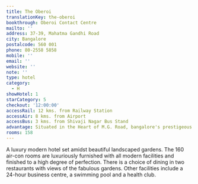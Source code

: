 ```yaml
---
title: The Oberoi
translationKey: the-oberoi
bookthrough: Oberoi Contact Centre
mailto: ''
address: 37-39, Mahatma Gandhi Road
city: Bangalore
postalcode: 560 001
phone: 80-2558 5858
mobile: ''
email: ''
website: ''
note: ''
type: hotel
category:
  - H
showHotel: 1
starCategory: 5
checkout: '12:00:00'
accessRail: 12 kms. from Railway Station
accessAir: 8 kms. from Airport
accessBus: 3 kms. from Shivaji Nagar Bus Stand
advantage: Situated in the Heart of M.G. Road, bangalore's prestigeous business area
rooms: 158
---
```

A luxury modern hotel set amidst beautiful landscaped gardens. The 160 air-con rooms are luxuriously furnished with all modern facilities and finished to a high degree of perfection. There is a choice of dining in two restaurants with views of the fabulous gardens. Other facilities include a 24-hour business centre, a swimming pool and a health club.